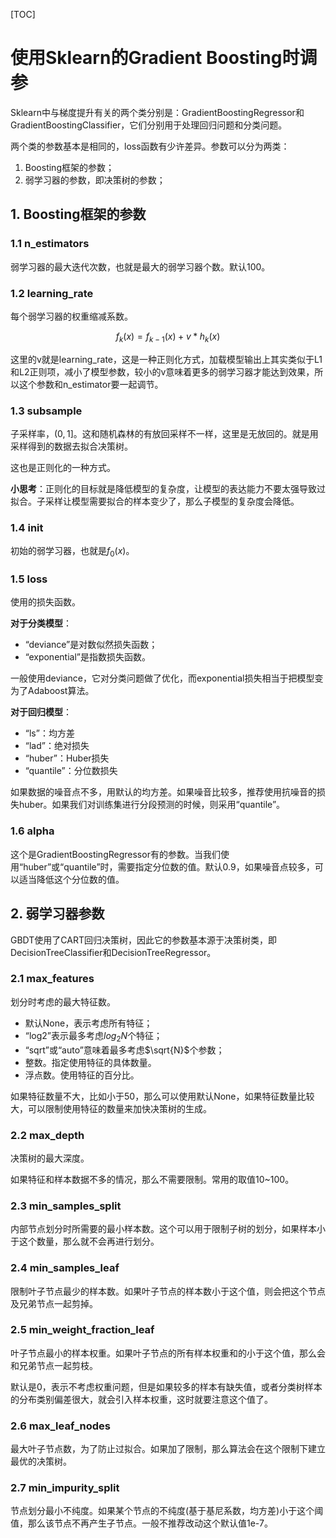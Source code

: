 [TOC]

# 使用Sklearn的Gradient Boosting时调参

Sklearn中与梯度提升有关的两个类分别是：GradientBoostingRegressor和GradientBoostingClassifier，它们分别用于处理回归问题和分类问题。

两个类的参数基本是相同的，loss函数有少许差异。参数可以分为两类：

1. Boosting框架的参数；
2. 弱学习器的参数，即决策树的参数；

## 1. Boosting框架的参数

### 1.1 n_estimators

弱学习器的最大迭代次数，也就是最大的弱学习器个数。默认100。

### 1.2 learning_rate

每个弱学习器的权重缩减系数。

$$f_k(x) = f_{k-1}(x) + v*h_k(x)$$

这里的v就是learning_rate，这是一种正则化方式，加载模型输出上其实类似于L1和L2正则项，减小了模型参数，较小的v意味着更多的弱学习器才能达到效果，所以这个参数和n_estimator要一起调节。

### 1.3 subsample

子采样率，$(0,1]$。这和随机森林的有放回采样不一样，这里是无放回的。就是用采样得到的数据去拟合决策树。

这也是正则化的一种方式。

**小思考**：正则化的目标就是降低模型的复杂度，让模型的表达能力不要太强导致过拟合。子采样让模型需要拟合的样本变少了，那么子模型的复杂度会降低。

### 1.4 init

初始的弱学习器，也就是$f_0(x)$。

### 1.5 loss

使用的损失函数。

**对于分类模型**：

- “deviance”是对数似然损失函数；
- “exponential”是指数损失函数。

一般使用deviance，它对分类问题做了优化，而exponential损失相当于把模型变为了Adaboost算法。

**对于回归模型**：

- “ls”：均方差
- “lad”：绝对损失
- “huber”：Huber损失
- “quantile”：分位数损失

如果数据的噪音点不多，用默认的均方差。如果噪音比较多，推荐使用抗噪音的损失huber。如果我们对训练集进行分段预测的时候，则采用“quantile”。

### 1.6 alpha

这个是GradientBoostingRegressor有的参数。当我们使用“huber”或“quantile”时，需要指定分位数的值。默认0.9，如果噪音点较多，可以适当降低这个分位数的值。

## 2. 弱学习器参数

GBDT使用了CART回归决策树，因此它的参数基本源于决策树类，即DecisionTreeClassifier和DecisionTreeRegressor。

### 2.1 max_features

划分时考虑的最大特征数。

- 默认None，表示考虑所有特征；
- “log2”表示最多考虑$log_2{N}$个特征；
- “sqrt”或“auto”意味着最多考虑$\sqrt{N}$个参数；
- 整数。指定使用特征的具体数量。
- 浮点数。使用特征的百分比。

如果特征数量不大，比如小于50，那么可以使用默认None，如果特征数量比较大，可以限制使用特征的数量来加快决策树的生成。

### 2.2 max_depth

决策树的最大深度。

如果特征和样本数据不多的情况，那么不需要限制。常用的取值10~100。

### 2.3 min_samples_split

内部节点划分时所需要的最小样本数。这个可以用于限制子树的划分，如果样本小于这个数量，那么就不会再进行划分。

### 2.4 min_samples_leaf

限制叶子节点最少的样本数。如果叶子节点的样本数小于这个值，则会把这个节点及兄弟节点一起剪掉。

### 2.5 min_weight_fraction_leaf

叶子节点最小的样本权重。如果叶子节点的所有样本权重和的小于这个值，那么会和兄弟节点一起剪枝。

默认是0，表示不考虑权重问题，但是如果较多的样本有缺失值，或者分类树样本的分布类别偏差很大，就会引入样本权重，这时就要注意这个值了。

### 2.6 max_leaf_nodes

最大叶子节点数，为了防止过拟合。如果加了限制，那么算法会在这个限制下建立最优的决策树。

### 2.7 min_impurity_split

节点划分最小不纯度。如果某个节点的不纯度(基于基尼系数，均方差)小于这个阈值，那么该节点不再产生子节点。一般不推荐改动这个默认值1e-7。
